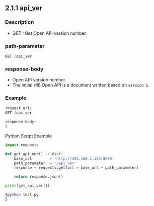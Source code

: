 ﻿## 2.1.1 api_ver

### Description

- GET : Get Open API version number

### path-parameter

```python
GET /api_ver
```

### response-body

- Open API version number
- The initial Hi6 Open API is a document written based on `version 5`.

### Example

```python
request url:
GET /api_ver

response-body:
5
```

Python Script Example

```python
import requests

def get_api_ver() -> dict:
    base_url        = 'http://192.168.1.150:8888'
    path_parameter  = '/api_ver'
    response = requests.get(url = base_url + path_parameter)

    return response.json()

print(get_api_ver())
```
```sh
$python test.py
5
```